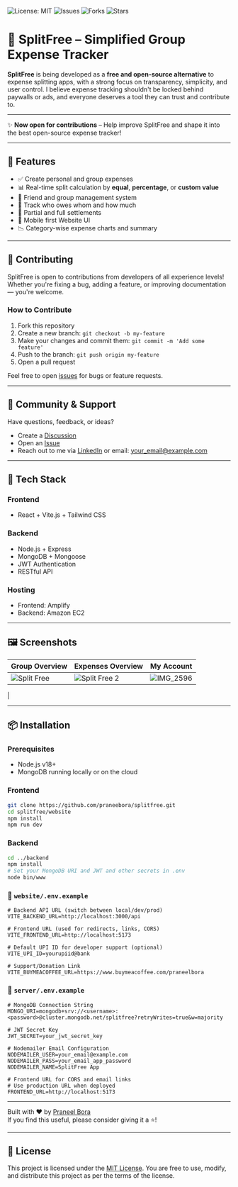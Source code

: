 ![License: MIT](https://img.shields.io/badge/License-MIT-green.svg)
![Issues](https://img.shields.io/github/issues/praneelbora/splitfree)
![Forks](https://img.shields.io/github/forks/praneelbora/splitfree)
![Stars](https://img.shields.io/github/stars/praneelbora/splitfree)

# 🧾 SplitFree – Simplified Group Expense Tracker

**SplitFree** is being developed as a **free and open-source alternative** to expense splitting apps, with a strong focus on transparency, simplicity, and user control. I believe expense tracking shouldn't be locked behind paywalls or ads, and everyone deserves a tool they can trust and contribute to.

---

✨ **Now open for contributions** – Help improve SplitFree and shape it into the best open-source expense tracker!

---

## 🚀 Features

- ✅ Create personal and group expenses
- 📊 Real-time split calculation by **equal**, **percentage**, or **custom value**
- 🤝 Friend and group management system
- 💸 Track who owes whom and how much
- 🔄 Partial and full settlements
- 📱 Mobile first Website UI
- 📉 Category-wise expense charts and summary

---

## 🤝 Contributing

SplitFree is open to contributions from developers of all experience levels! Whether you're fixing a bug, adding a feature, or improving documentation — you're welcome.

### How to Contribute

1. Fork this repository
2. Create a new branch: `git checkout -b my-feature`
3. Make your changes and commit them: `git commit -m 'Add some feature'`
4. Push to the branch: `git push origin my-feature`
5. Open a pull request

Feel free to open [issues](https://github.com/praneebora/splitfree/issues) for bugs or feature requests.

---

## 💬 Community & Support

Have questions, feedback, or ideas?

- Create a [Discussion](https://github.com/praneebora/splitfree/discussions)
- Open an [Issue](https://github.com/praneebora/splitfree/issues)
- Reach out to me via [LinkedIn](https://www.linkedin.com/in/praneelbora/) or email: your_email@example.com

---

## 🔧 Tech Stack

### Frontend
- React + Vite.js + Tailwind CSS

### Backend
- Node.js + Express
- MongoDB + Mongoose
- JWT Authentication
- RESTful API

### Hosting
- Frontend: Amplify
- Backend: Amazon EC2

---

## 🖼️ Screenshots

| Group Overview | Expenses Overview | My Account |
|----------------|---------------|----------------|
|![Split Free](https://github.com/user-attachments/assets/8ec34366-86d1-481e-8b82-7a234a7b4c79)| ![Split Free 2](https://github.com/user-attachments/assets/0200232d-1e11-473e-85f4-12072f8bd696) | ![IMG_2596](https://github.com/user-attachments/assets/89aeb1ca-33d2-4788-aae5-d0f998c07b20)
 |

---

## 📦 Installation

### Prerequisites
- Node.js v18+
- MongoDB running locally or on the cloud

### Frontend

```bash
git clone https://github.com/praneebora/splitfree.git
cd splitfree/website
npm install
npm run dev
```

### Backend

```bash
cd ../backend
npm install
# Set your MongoDB URI and JWT and other secrets in .env
node bin/www
```
### 📁 `website/.env.example`

```env
# Backend API URL (switch between local/dev/prod)
VITE_BACKEND_URL=http://localhost:3000/api

# Frontend URL (used for redirects, links, CORS)
VITE_FRONTEND_URL=http://localhost:5173

# Default UPI ID for developer support (optional)
VITE_UPI_ID=yourupiid@bank

# Support/Donation Link
VITE_BUYMEACOFFEE_URL=https://www.buymeacoffee.com/praneelbora
```

### 📁 `server/.env.example`

```env
# MongoDB Connection String
MONGO_URI=mongodb+srv://<username>:<password>@cluster.mongodb.net/splitfree?retryWrites=true&w=majority

# JWT Secret Key
JWT_SECRET=your_jwt_secret_key

# Nodemailer Email Configuration
NODEMAILER_USER=your_email@example.com
NODEMAILER_PASS=your_email_app_password
NODEMAILER_NAME=SplitFree App

# Frontend URL for CORS and email links
# Use production URL when deployed
FRONTEND_URL=http://localhost:5173
```

---

Built with ❤️ by [Praneel Bora](https://github.com/praneebora)  
If you find this useful, please consider giving it a ⭐️!

---

## 📄 License

This project is licensed under the [MIT License](./LICENSE). You are free to use, modify, and distribute this project as per the terms of the license.

